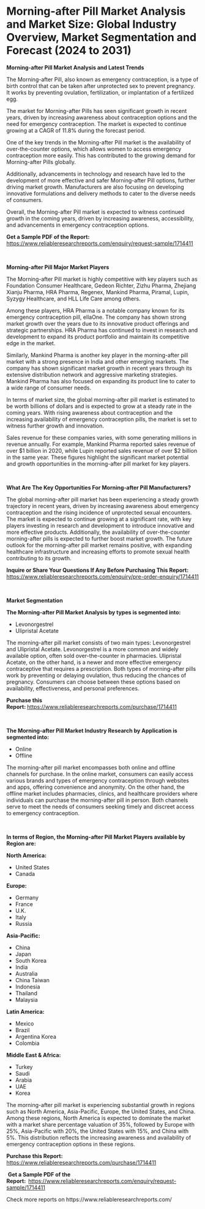<p><h1>Morning-after Pill Market Analysis and Market Size: Global Industry Overview, Market Segmentation and Forecast (2024 to 2031)</h1></p><p><strong>Morning-after Pill Market Analysis and Latest Trends</strong></p>
<p><p>The Morning-after Pill, also known as emergency contraception, is a type of birth control that can be taken after unprotected sex to prevent pregnancy. It works by preventing ovulation, fertilization, or implantation of a fertilized egg.</p><p>The market for Morning-after Pills has seen significant growth in recent years, driven by increasing awareness about contraception options and the need for emergency contraception. The market is expected to continue growing at a CAGR of 11.8% during the forecast period.</p><p>One of the key trends in the Morning-after Pill market is the availability of over-the-counter options, which allows women to access emergency contraception more easily. This has contributed to the growing demand for Morning-after Pills globally.</p><p>Additionally, advancements in technology and research have led to the development of more effective and safer Morning-after Pill options, further driving market growth. Manufacturers are also focusing on developing innovative formulations and delivery methods to cater to the diverse needs of consumers.</p><p>Overall, the Morning-after Pill market is expected to witness continued growth in the coming years, driven by increasing awareness, accessibility, and advancements in emergency contraception options.</p></p>
<p><strong>Get a Sample PDF of the Report:&nbsp;</strong> <a href="https://www.reliableresearchreports.com/enquiry/request-sample/1714411">https://www.reliableresearchreports.com/enquiry/request-sample/1714411</a></p>
<p>&nbsp;</p>
<p><strong>Morning-after Pill Major Market Players</strong></p>
<p><p>The Morning-after Pill market is highly competitive with key players such as Foundation Consumer Healthcare, Gedeon Richter, Zizhu Pharma, Zhejiang Xianju Pharma, HRA Pharma, Regenex, Mankind Pharma, Piramal, Lupin, Syzygy Healthcare, and HLL Life Care among others. </p><p>Among these players, HRA Pharma is a notable company known for its emergency contraception pill, ellaOne. The company has shown strong market growth over the years due to its innovative product offerings and strategic partnerships. HRA Pharma has continued to invest in research and development to expand its product portfolio and maintain its competitive edge in the market. </p><p>Similarly, Mankind Pharma is another key player in the morning-after pill market with a strong presence in India and other emerging markets. The company has shown significant market growth in recent years through its extensive distribution network and aggressive marketing strategies. Mankind Pharma has also focused on expanding its product line to cater to a wide range of consumer needs. </p><p>In terms of market size, the global morning-after pill market is estimated to be worth billions of dollars and is expected to grow at a steady rate in the coming years. With rising awareness about contraception and the increasing availability of emergency contraception pills, the market is set to witness further growth and innovation.</p><p>Sales revenue for these companies varies, with some generating millions in revenue annually. For example, Mankind Pharma reported sales revenue of over $1 billion in 2020, while Lupin reported sales revenue of over $2 billion in the same year. These figures highlight the significant market potential and growth opportunities in the morning-after pill market for key players.</p></p>
<p>&nbsp;</p>
<p><strong>What Are The Key Opportunities For Morning-after Pill Manufacturers?</strong></p>
<p><p>The global morning-after pill market has been experiencing a steady growth trajectory in recent years, driven by increasing awareness about emergency contraception and the rising incidence of unprotected sexual encounters. The market is expected to continue growing at a significant rate, with key players investing in research and development to introduce innovative and more effective products. Additionally, the availability of over-the-counter morning-after pills is expected to further boost market growth. The future outlook for the morning-after pill market remains positive, with expanding healthcare infrastructure and increasing efforts to promote sexual health contributing to its growth.</p></p>
<p><strong>Inquire or Share Your Questions If Any Before Purchasing This Report:</strong> <a href="https://www.reliableresearchreports.com/enquiry/pre-order-enquiry/1714411">https://www.reliableresearchreports.com/enquiry/pre-order-enquiry/1714411</a></p>
<p>&nbsp;</p>
<p><strong>Market Segmentation</strong></p>
<p><strong>The Morning-after Pill Market Analysis by types is segmented into:</strong></p>
<p><ul><li>Levonorgestrel</li><li>Ulipristal Acetate</li></ul></p>
<p><p>The morning-after pill market consists of two main types: Levonorgestrel and Ulipristal Acetate. Levonorgestrel is a more common and widely available option, often sold over-the-counter in pharmacies. Ulipristal Acetate, on the other hand, is a newer and more effective emergency contraceptive that requires a prescription. Both types of morning-after pills work by preventing or delaying ovulation, thus reducing the chances of pregnancy. Consumers can choose between these options based on availability, effectiveness, and personal preferences.</p></p>
<p><strong>Purchase this Report:&nbsp;</strong><a href="https://www.reliableresearchreports.com/purchase/1714411">https://www.reliableresearchreports.com/purchase/1714411</a></p>
<p>&nbsp;</p>
<p><strong>The Morning-after Pill Market Industry Research by Application is segmented into:</strong></p>
<p><ul><li>Online</li><li>Offline</li></ul></p>
<p><p>The morning-after pill market encompasses both online and offline channels for purchase. In the online market, consumers can easily access various brands and types of emergency contraception through websites and apps, offering convenience and anonymity. On the other hand, the offline market includes pharmacies, clinics, and healthcare providers where individuals can purchase the morning-after pill in person. Both channels serve to meet the needs of consumers seeking timely and discreet access to emergency contraception.</p></p>
<p>&nbsp;</p>
<p><strong>In terms of Region, the Morning-after Pill Market Players available by Region are:</strong></p>
<p>
    <p> <strong> North America: </strong>
        <ul>
            <li>United States</li>
            <li>Canada</li>
        </ul>
        </p> 
    <p> <strong> Europe: </strong>
        <ul>
            <li>Germany</li>
            <li>France</li>
            <li>U.K.</li>
            <li>Italy</li>
            <li>Russia</li>
        </ul>
        </p> 
    <p> <strong> Asia-Pacific: </strong>
        <ul>
            <li>China</li>
            <li>Japan</li>
            <li>South Korea</li>
            <li>India</li>
            <li>Australia</li>
            <li>China Taiwan</li>
            <li>Indonesia</li>
            <li>Thailand</li>
            <li>Malaysia</li>
        </ul>
        </p> 
    <p> <strong> Latin America: </strong>
        <ul>
            <li>Mexico</li>
            <li>Brazil</li>
            <li>Argentina Korea</li>
            <li>Colombia</li>
        </ul>
        </p> 
    <p> <strong> Middle East & Africa: </strong>
        <ul>
            <li>Turkey</li>
            <li>Saudi</li>
            <li>Arabia</li>
            <li>UAE</li>
            <li>Korea</li>
        </ul>
    </p>
    </p>
<p><p>The morning-after pill market is experiencing substantial growth in regions such as North America, Asia-Pacific, Europe, the United States, and China. Among these regions, North America is expected to dominate the market with a market share percentage valuation of 35%, followed by Europe with 25%, Asia-Pacific with 20%, the United States with 15%, and China with 5%. This distribution reflects the increasing awareness and availability of emergency contraception options in these regions.</p></p>
<p><strong>Purchase this Report: </strong><a href="https://www.reliableresearchreports.com/purchase/1714411">https://www.reliableresearchreports.com/purchase/1714411</a></p>
<p>&nbsp;<strong>Get a Sample PDF of the Report:&nbsp;&nbsp;</strong><a href="https://www.reliableresearchreports.com/enquiry/request-sample/1714411">https://www.reliableresearchreports.com/enquiry/request-sample/1714411</a></p>
<p><strong></strong></p>
<p>Check more reports on https://www.reliableresearchreports.com/</p>